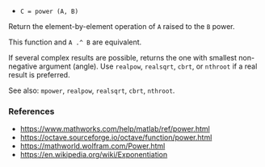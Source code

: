 * `C = power (A, B)`

Return the element-by-element operation of `A` raised to the `B` power.

This function and `A .^ B` are equivalent.

If several complex results are possible, returns the one with
smallest non-negative argument (angle).  Use `realpow`, `realsqrt`,
`cbrt`, or `nthroot` if a real result is preferred.

See also: `mpower`, `realpow`, `realsqrt`, `cbrt`, `nthroot`.

### References

* https://www.mathworks.com/help/matlab/ref/power.html
* https://octave.sourceforge.io/octave/function/power.html
* https://mathworld.wolfram.com/Power.html
* https://en.wikipedia.org/wiki/Exponentiation
